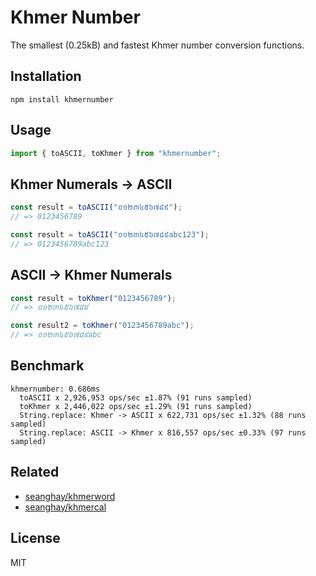 # Khmer Number

The smallest (0.25kB) and fastest Khmer number conversion functions. 

## Installation

```shell
npm install khmernumber
```

## Usage

```js
import { toASCII, toKhmer } from "khmernumber";
```

## Khmer Numerals -> ASCII

```js
const result = toASCII("០១២៣៤៥៦៧៨៩");
// => 0123456789

const result = toASCII("០១២៣៤៥៦៧៨៩abc123");
// => 0123456789abc123
```

## ASCII -> Khmer Numerals

```js
const result = toKhmer("0123456789");
// => ០១២៣៤៥៦៧៨៩

const result2 = toKhmer("0123456789abc");
// => ០១២៣៤៥៦៧៨៩abc
```


## Benchmark

```
khmernumber: 0.686ms
  toASCII x 2,926,953 ops/sec ±1.87% (91 runs sampled)
  toKhmer x 2,446,022 ops/sec ±1.29% (91 runs sampled)
  String.replace: Khmer -> ASCII x 622,731 ops/sec ±1.32% (88 runs sampled)
  String.replace: ASCII -> Khmer x 816,557 ops/sec ±0.33% (97 runs sampled)
```

## Related

- [seanghay/khmerword](https://github.com/seanghay/khmerword)
- [seanghay/khmercal](https://github.com/seanghay/khmercal)

## License

MIT
